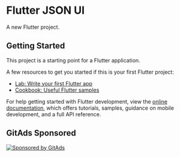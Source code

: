 <!-- GitAds-Verify: 9HZLXJ8BKCVAWNYFY477RKCGVNOA9HCJ -->

# Flutter JSON UI

A new Flutter project.


## Getting Started

This project is a starting point for a Flutter application.

A few resources to get you started if this is your first Flutter project:

- [Lab: Write your first Flutter app](https://docs.flutter.dev/get-started/codelab)
- [Cookbook: Useful Flutter samples](https://docs.flutter.dev/cookbook)

For help getting started with Flutter development, view the
[online documentation](https://docs.flutter.dev/), which offers tutorials,
samples, guidance on mobile development, and a full API reference.

## GitAds Sponsored
[![Sponsored by GitAds](https://gitads.dev/v1/ad-serve?source=srctool/flutter-json-ui@github)](https://gitads.dev/v1/ad-track?source=srctool/flutter-json-ui@github)
